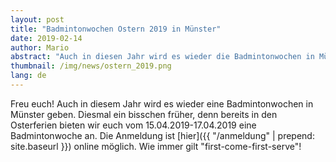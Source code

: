 ```yaml
---
layout: post
title: "Badmintonwochen Ostern 2019 in Münster"
date: 2019-02-14
author: Mario
abstract: "Auch in diesen Jahr wird es wieder die Badmintonwochen in Münster geben"
thumbnail: /img/news/ostern_2019.png
lang: de
---
```

Freu euch! Auch in diesem Jahr wird es wieder eine Badmintonwochen in Münster geben. Diesmal ein bisschen früher, denn bereits in den Osterferien bieten wir euch vom 15.04.2019-17.04.2019 eine Badmintonwoche an. Die Anmeldung ist [hier]({{ "/anmeldung" | prepend: site.baseurl }}) online möglich. Wie immer gilt "first-come-first-serve"!


